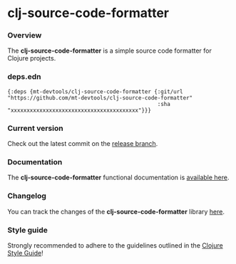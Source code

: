 
# clj-source-code-formatter

### Overview

The <strong>clj-source-code-formatter</strong> is a simple source code formatter for Clojure projects.

### deps.edn

```
{:deps {mt-devtools/clj-source-code-formatter {:git/url "https://github.com/mt-devtools/clj-source-code-formatter"
                                               :sha     "xxxxxxxxxxxxxxxxxxxxxxxxxxxxxxxxxxxxxxxx"}}}
```

### Current version

Check out the latest commit on the [release branch](https://github.com/mt-devtools/clj-source-code-formatter/tree/release).

### Documentation

The <strong>clj-source-code-formatter</strong> functional documentation is [available here](https://mt-devtools.github.io/clj-source-code-formatter).

### Changelog

You can track the changes of the <strong>clj-source-code-formatter</strong> library [here](CHANGES.md).

### Style guide

Strongly recommended to adhere to the guidelines outlined in the [Clojure Style Guide](https://github.com/bbatsov/clojure-style-guide)!
